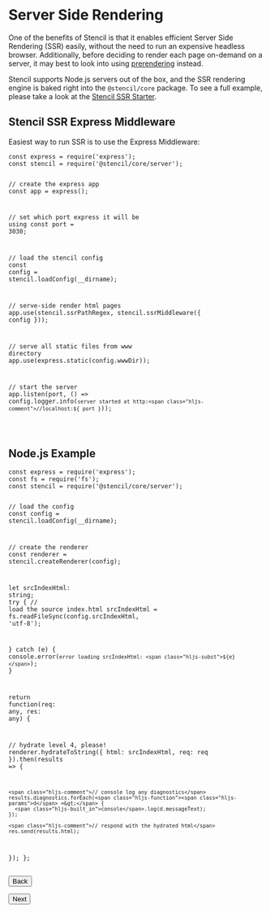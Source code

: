 <h1 id="server-side-rendering">Server Side Rendering</h1>
<p>One of the benefits of Stencil is that it enables efficient Server Side Rendering (SSR) easily, without the need to run an expensive headless browser. Additionally, before deciding to render each page on-demand on a server, it may best to look into using <a href="/docs/prerendering">prerendering</a> instead.</p>
<p>Stencil supports Node.js servers out of the box, and the SSR rendering engine is baked right into the <code>@stencil/core</code> package. To see a full example, please take a look at the <a href="https://github.com/ionic-team/stencil-ssr-starter">Stencil SSR Starter</a>.</p>
<h2 id="stencil-ssr-express-middleware">Stencil SSR Express Middleware</h2>
<p>Easiest way to run SSR is to use the Express Middleware:</p>
<pre><code class="lang-javascript"><span class="hljs-keyword">const</span> express = require(<span class="hljs-string">'express'</span>);
<span class="hljs-keyword">const</span> stencil = require(<span class="hljs-string">'@stencil/core/server'</span>);

<span class="hljs-comment">// create the express app</span>
<span class="hljs-keyword">const</span> app = express();

<span class="hljs-comment">// set which port express it will be using</span>
<span class="hljs-keyword">const</span> port = <span class="hljs-number">3030</span>;

<span class="hljs-comment">// load the stencil config</span>
<span class="hljs-keyword">const</span> <span class="hljs-built_in">config</span> = stencil.loadConfig(__dirname);

<span class="hljs-comment">// serve-side render html pages</span>
app.use(stencil.ssrPathRegex, stencil.ssrMiddleware({ <span class="hljs-built_in">config</span> }));

<span class="hljs-comment">// serve all static files from www directory</span>
app.use(express.<span class="hljs-keyword">static</span>(<span class="hljs-built_in">config</span>.wwwDir));

<span class="hljs-comment">// start the server</span>
app.<span class="hljs-built_in">listen</span>(port, () =&gt; <span class="hljs-built_in">config</span>.logger.info(`server started at http:<span class="hljs-comment">//localhost:${ port }`));</span>

</code></pre>
<h2 id="node-js-example">Node.js Example</h2>
<pre><code class="lang-javascript"><span class="hljs-keyword">const</span> express = <span class="hljs-built_in">require</span>(<span class="hljs-string">'express'</span>);
<span class="hljs-keyword">const</span> fs = <span class="hljs-built_in">require</span>(<span class="hljs-string">'fs'</span>);
<span class="hljs-keyword">const</span> stencil = <span class="hljs-built_in">require</span>(<span class="hljs-string">'@stencil/core/server'</span>);

<span class="hljs-comment">// load the config</span>
<span class="hljs-keyword">const</span> config = stencil.loadConfig(__dirname);

<span class="hljs-comment">// create the renderer</span>
<span class="hljs-keyword">const</span> renderer = stencil.createRenderer(config);

<span class="hljs-keyword">let</span> srcIndexHtml: <span class="hljs-built_in">string</span>;
<span class="hljs-keyword">try</span> {
  <span class="hljs-comment">// load the source index.html</span>
  srcIndexHtml = fs.readFileSync(config.srcIndexHtml, <span class="hljs-string">'utf-8'</span>);

} <span class="hljs-keyword">catch</span> (e) {
  <span class="hljs-built_in">console</span>.error(<span class="hljs-string">`error loading srcIndexHtml: <span class="hljs-subst">${e}</span>`</span>);
}

<span class="hljs-keyword">return</span> <span class="hljs-function"><span class="hljs-keyword">function</span>(<span class="hljs-params">req: <span class="hljs-built_in">any</span>, res: <span class="hljs-built_in">any</span></span>) </span>{

  <span class="hljs-comment">// hydrate level 4, please!</span>
  renderer.hydrateToString({
    html: srcIndexHtml,
    req: req
  }).then(<span class="hljs-function"><span class="hljs-params">results</span> =&gt;</span> {

    <span class="hljs-comment">// console log any diagnostics</span>
    results.diagnostics.forEach(<span class="hljs-function"><span class="hljs-params">d</span> =&gt;</span> {
      <span class="hljs-built_in">console</span>.log(d.messageText);
    });

    <span class="hljs-comment">// respond with the hydrated html</span>
    res.send(results.html);
  });
};
</code></pre>
<p><stencil-route-link url="/docs/prerendering" router="#router" custom="true">
  <button class="backButton">
    Back
  </button>
</stencil-route-link></p>
<p><stencil-route-link url="/docs/service-workers" custom="true">
  <button class="nextButton">
    Next
  </button>
</stencil-route-link></p>
